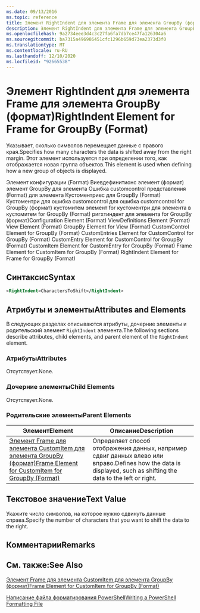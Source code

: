```yaml
---
ms.date: 09/13/2016
ms.topic: reference
title: Элемент RightIndent для элемента Frame для элемента GroupBy (формат)
description: Элемент RightIndent для элемента Frame для элемента GroupBy (формат)
ms.openlocfilehash: 9a2734eee3d4c3c27fa6fa7db7ce47fa126304a6
ms.sourcegitcommit: ba7315a496986451cfc1296b659d73ea2373d3f0
ms.translationtype: MT
ms.contentlocale: ru-RU
ms.lasthandoff: 12/10/2020
ms.locfileid: "92665538"
---
```

# <a name="rightindent-element-for-frame-for-groupby-format"></a><span data-ttu-id="bb9e4-103">Элемент RightIndent для элемента Frame для элемента GroupBy (формат)</span><span class="sxs-lookup"><span data-stu-id="bb9e4-103">RightIndent Element for Frame for GroupBy (Format)</span></span>

<span data-ttu-id="bb9e4-104">Указывает, сколько символов перемещает данные с правого края.</span><span class="sxs-lookup"><span data-stu-id="bb9e4-104">Specifies how many characters the data is shifted away from the right margin.</span></span> <span data-ttu-id="bb9e4-105">Этот элемент используется при определении того, как отображается новая группа объектов.</span><span class="sxs-lookup"><span data-stu-id="bb9e4-105">This element is used when defining how a new group of objects is displayed.</span></span>

<span data-ttu-id="bb9e4-106">Элемент конфигурации (Format) Виевдефинитионс элемент (формат) элемент GroupBy для элемента Ошибка customcontrol представления (Format) для элемента Кустоментриес для GroupBy (Format) Кустоментри для ошибка customcontrol для ошибка customcontrol for GroupBy (формат) кустомитем элемент for кустоментри для элемента в кустомитем for GroupBy (Format) ригхтиндент для элемента for GroupBy (формат)</span><span class="sxs-lookup"><span data-stu-id="bb9e4-106">Configuration Element (Format) ViewDefinitions Element (Format) View Element (Format) GroupBy Element for View (Format) CustomControl Element for GroupBy (Format) CustomEntries Element for CustomControl for GroupBy (Format) CustomEntry Element for CustomControl for GroupBy (Format) CustomItem Element for CustomEntry for GroupBy (Format) Frame Element for CustomItem for GroupBy (Format) RightIndent Element for Frame for GroupBy (Format)</span></span>

## <a name="syntax"></a><span data-ttu-id="bb9e4-107">Синтаксис</span><span class="sxs-lookup"><span data-stu-id="bb9e4-107">Syntax</span></span>

```xml
<RightIndent>CharactersToShift</RightIndent>
```

## <a name="attributes-and-elements"></a><span data-ttu-id="bb9e4-108">Атрибуты и элементы</span><span class="sxs-lookup"><span data-stu-id="bb9e4-108">Attributes and Elements</span></span>

<span data-ttu-id="bb9e4-109">В следующих разделах описываются атрибуты, дочерние элементы и родительский элемент `RightIndent` элемента.</span><span class="sxs-lookup"><span data-stu-id="bb9e4-109">The following sections describe attributes, child elements, and parent element of the `RightIndent` element.</span></span>

### <a name="attributes"></a><span data-ttu-id="bb9e4-110">Атрибуты</span><span class="sxs-lookup"><span data-stu-id="bb9e4-110">Attributes</span></span>

<span data-ttu-id="bb9e4-111">Отсутствует.</span><span class="sxs-lookup"><span data-stu-id="bb9e4-111">None.</span></span>

### <a name="child-elements"></a><span data-ttu-id="bb9e4-112">Дочерние элементы</span><span class="sxs-lookup"><span data-stu-id="bb9e4-112">Child Elements</span></span>

<span data-ttu-id="bb9e4-113">Отсутствует.</span><span class="sxs-lookup"><span data-stu-id="bb9e4-113">None.</span></span>

### <a name="parent-elements"></a><span data-ttu-id="bb9e4-114">Родительские элементы</span><span class="sxs-lookup"><span data-stu-id="bb9e4-114">Parent Elements</span></span>

|<span data-ttu-id="bb9e4-115">Элемент</span><span class="sxs-lookup"><span data-stu-id="bb9e4-115">Element</span></span>|<span data-ttu-id="bb9e4-116">Описание</span><span class="sxs-lookup"><span data-stu-id="bb9e4-116">Description</span></span>|
|-------------|-----------------|
|[<span data-ttu-id="bb9e4-117">Элемент Frame для элемента CustomItem для элемента GroupBy (формат)</span><span class="sxs-lookup"><span data-stu-id="bb9e4-117">Frame Element for CustomItem for GroupBy (Format)</span></span>](./frame-element-for-customitem-for-groupby-format.md)|<span data-ttu-id="bb9e4-118">Определяет способ отображения данных, например сдвиг данных влево или вправо.</span><span class="sxs-lookup"><span data-stu-id="bb9e4-118">Defines how the data is displayed, such as shifting the data to the left or right.</span></span>|

## <a name="text-value"></a><span data-ttu-id="bb9e4-119">Текстовое значение</span><span class="sxs-lookup"><span data-stu-id="bb9e4-119">Text Value</span></span>

<span data-ttu-id="bb9e4-120">Укажите число символов, на которое нужно сдвинуть данные справа.</span><span class="sxs-lookup"><span data-stu-id="bb9e4-120">Specify the number of characters that you want to shift the data to the right.</span></span>

## <a name="remarks"></a><span data-ttu-id="bb9e4-121">Комментарии</span><span class="sxs-lookup"><span data-stu-id="bb9e4-121">Remarks</span></span>

## <a name="see-also"></a><span data-ttu-id="bb9e4-122">См. также:</span><span class="sxs-lookup"><span data-stu-id="bb9e4-122">See Also</span></span>

[<span data-ttu-id="bb9e4-123">Элемент Frame для элемента CustomItem для элемента GroupBy (формат)</span><span class="sxs-lookup"><span data-stu-id="bb9e4-123">Frame Element for CustomItem for GroupBy (Format)</span></span>](./frame-element-for-customitem-for-groupby-format.md)

[<span data-ttu-id="bb9e4-124">Написание файла форматирования PowerShell</span><span class="sxs-lookup"><span data-stu-id="bb9e4-124">Writing a PowerShell Formatting File</span></span>](./writing-a-powershell-formatting-file.md)

